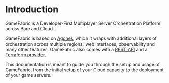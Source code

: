 # Introduction

GameFabric is a Developer-First Multiplayer Server Orchestration Platform across Bare and Cloud.

GameFabric is based on [Agones](https://agones.dev/site/docs/), which it wraps with additional layers of orchestration across multiple regions, web interfaces, observability and many other features.
GameFabric also comes with a [REST API](https://docs.gamefabric.dev/api) and a [Terraform provider](https://developer.hashicorp.com/terraform).

This documentation is meant to guide you through the setup and usage of GameFabric, from the initial setup of
your Cloud capacity to the deployment of your game servers.
